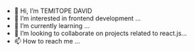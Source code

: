 - 👋 Hi, I’m TEMITOPE DAVID
- 👀 I’m interested in frontend development ...
- 🌱 I’m currently learning ...
- 💞️ I’m looking to collaborate on  projects related to react.js...
- 📫 How to reach me ...

<!---
TEECOD3/TEECOD3 is a ✨ special ✨ repository because its `README.md` (this file) appears on your GitHub profile.
You can click the Preview link to take a look at your changes.
--->
